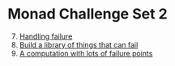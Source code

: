 # Monad Challenge Set 2

7. [Handling failure](challenges/7.md)
8. [Build a library of things that can fail](challenges/8.md)
9. [A computation with lots of failure points](challenges/9.md)


